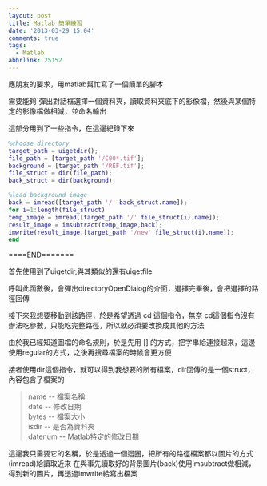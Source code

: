 ```yaml
---
layout: post
title: Matlab 簡單練習
date: '2013-03-29 15:04'
comments: true
tags:
  - Matlab
abbrlink: 25152
---
```



應朋友的要求，用matlab幫忙寫了一個簡單的腳本

需要能夠ˋ彈出對話框選擇一個資料夾，讀取資料夾底下的影像檔，然後與某個特定的影像檔做相減，並命名輸出

這部分用到了一些指令，在這邊紀錄下來


``` matlab
%choose directory
target_path = uigetdir();
file_path = [target_path '/C00*.tif'];
background = [target_path '/REF.tif'];
file_struct = dir(file_path);
back_struct = dir(background);

%load background image
back = imread([target_path '/' back_struct.name]);
for i=1:length(file_struct)
temp_image = imread([target_path '/' file_struct(i).name]);
result_image = imsubtract(temp_image,back);
imwrite(result_image,[target_path '/new' file_struct(i).name]);
end
```
====END=======

<!--more-->



首先使用到了uigetdir,與其類似的還有uigetfile

呼叫此函數後，會彈出directoryOpenDialog的介面，選擇完畢後，會把選擇的路徑回傳

接下來我想要移動到該路徑，於是希望透過 cd 這個指令，無奈 cd這個指令沒有辦法吃參數，只能吃完整路徑，所以就必須要改換成其他的方法

由於我已經知道圖檔的命名規則，於是先用 [] 的方式，把字串給連接起來，這邊使用regular的方式，之後再搜尋檔案的時候會更方便

接者使用dir這個指令，就可以得到我想要的所有檔案，dir回傳的是一個struct，內容包含了檔案的

>name    -- 檔案名稱  
>date    -- 修改日期  
>bytes   -- 檔案大小  
>isdir   -- 是否為資料夾  
>datenum -- Matlab特定的修改日期  

這邊我只需要它的名稱，於是透過一個迴圈，把所有的路徑檔案都以圖片的方式(imread)給讀取近來
在與事先讀取好的背景圖片(back)使用imsubtract做相減，得到新的圖片，再透過imwrite給寫出檔案
